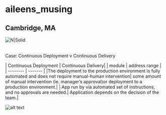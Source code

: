 # aileens_musing

## Cambridge, MA

![N|Solid](https://ca.slack-edge.com/T0495HV8H-U01AM69UW3E-ae635702c574-72)

###### 
Case: Continuous Deployment v Continuous Delivery

| Continuous Deployment | 	Continuous Delivery|
|  module | address range |
| -------- | ------- |
|The deployment to the production environment is fully automated and does not require manual-human intervention| some amount of manual intervention (ie. manager’s approval)or deployment to a production environment.|
| App run by via automated set of instructions, and no approvals are needed.|	Application depends on the decision of the team.|


![alt text](https://s3.ap-south-1.amazonaws.com/myinterviewtrainer-domestic/public_assets/assets/000/000/085/original/Difference_between_Continuous_Deployment_and_Continuous_Delivery.jpg?1614932203)